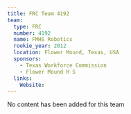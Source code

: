 ```yaml
---
title: FRC Team 4192
team:
  type: FRC
  number: 4192
  name: FMHS Robotics
  rookie_year: 2012
  location: Flower Mound, Texas, USA
  sponsors:
    - Texas Workforce Commission
    - Flower Mound H S
  links:
    Website: 
---
```

No content has been added for this team